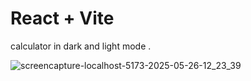 # React + Vite

calculator in dark and light mode .

![screencapture-localhost-5173-2025-05-26-12_23_39](https://github.com/user-attachments/assets/fcb73145-be45-4283-aeda-578fe755f645)
